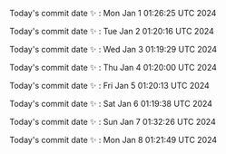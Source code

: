 Today's commit date ✨ : Mon Jan 1 01:26:25 UTC 2024 

Today's commit date ✨ : Tue Jan 2 01:20:16 UTC 2024 

Today's commit date ✨ : Wed Jan 3 01:19:29 UTC 2024 

Today's commit date ✨ : Thu Jan 4 01:20:00 UTC 2024 

Today's commit date ✨ : Fri Jan 5 01:20:13 UTC 2024 

Today's commit date ✨ : Sat Jan 6 01:19:38 UTC 2024 

Today's commit date ✨ : Sun Jan 7 01:32:26 UTC 2024 

Today's commit date ✨ : Mon Jan 8 01:21:49 UTC 2024 

